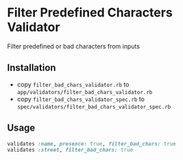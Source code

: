 # Filter Predefined Characters Validator

Filter predefined or bad characters from inputs

## Installation

* copy ```filter_bad_chars_validator.rb``` to ```app/validators/filter_bad_chars_validator.rb```
* copy ```filter_bad_chars_validator_spec.rb``` to ```spec/validators/filter_bad_chars_validator_spec.rb```

## Usage

```ruby
validates :name, presence: true, filter_bad_chars: true
validates :street, filter_bad_chars: true
```
